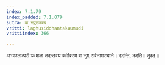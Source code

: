 ```yaml
---
index: 7.1.79
index_padded: 7.1.079
sutra: वा नपुंसकस्य
vritti: laghusiddhantakaumudi
vrittiindex: 366

---
```

अभ्यस्तात्परो यः शता तदन्तस्य क्लीबस्य वा नुम् सर्वनामस्थाने। ददन्ति, ददति॥ तुदत्॥